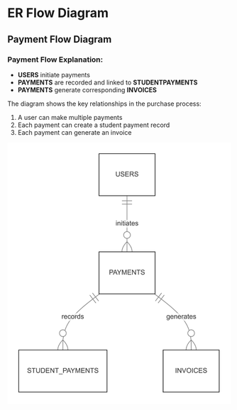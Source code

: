 # ER Flow Diagram

## Payment Flow Diagram

### Payment Flow Explanation:
- **USERS** initiate payments
- **PAYMENTS** are recorded and linked to **STUDENTPAYMENTS**
- **PAYMENTS** generate corresponding **INVOICES**

The diagram shows the key relationships in the purchase process:
1. A user can make multiple payments
2. Each payment can create a student payment record
3. Each payment can generate an invoice


![Payment Diagarm](1.png)

